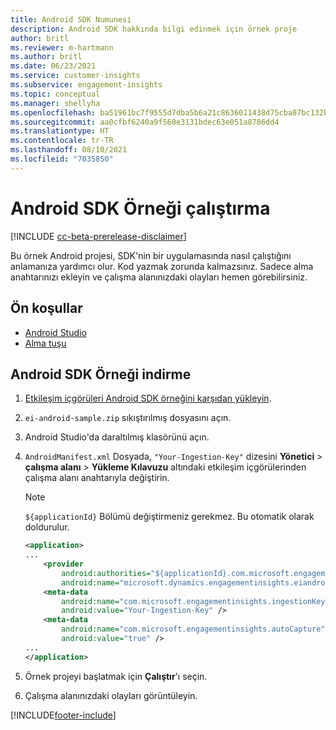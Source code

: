```yaml
---
title: Android SDK Numunesi
description: Android SDK hakkında bilgi edinmek için örnek proje
author: britl
ms.reviewer: m-hartmann
ms.author: britl
ms.date: 06/23/2021
ms.service: customer-insights
ms.subservice: engagement-insights
ms.topic: conceptual
ms.manager: shellyha
ms.openlocfilehash: ba51961bc7f9555d7dba5b6a21c8636011438d75cba87bc132b896841c467a33
ms.sourcegitcommit: aa0cfbf6240a9f560e3131bdec63e051a8786dd4
ms.translationtype: HT
ms.contentlocale: tr-TR
ms.lasthandoff: 08/10/2021
ms.locfileid: "7035850"
---
```

# <a name="run-the-android-sdk-sample"></a>Android SDK Örneği çalıştırma

[!INCLUDE [cc-beta-prerelease-disclaimer](includes/cc-beta-prerelease-disclaimer.md)]

Bu örnek Android projesi, SDK'nin bir uygulamasında nasıl çalıştığını anlamanıza yardımcı olur. Kod yazmak zorunda kalmazsınız. Sadece alma anahtarınızı ekleyin ve çalışma alanınızdaki olayları hemen görebilirsiniz.

## <a name="prerequisites"></a>Ön koşullar

- [Android Studio](https://developer.android.com/studio)
- [Alma tuşu](get-started-android.md)

## <a name="download-the-android-sdk-sample"></a>Android SDK Örneği indirme

1. [Etkileşim içgörüleri Android SDK örneğini karşıdan yükleyin](https://download.pi.dynamics.com/sdk/EI-SDKs/ei-android-sample.zip).
1. `ei-android-sample.zip` sıkıştırılmış dosyasını açın.
1. Android Studio'da daraltılmış klasörünü açın.
1. `AndroidManifest.xml` Dosyada, `"Your-Ingestion-Key"` dizesini **Yönetici** > **çalışma alanı** > **Yükleme Kılavuzu** altındaki etkileşim içgörülerinden çalışma alanı anahtarıyla değiştirin. 

   > [!NOTE]
   > `${applicationId}` Bölümü değiştirmeniz gerekmez. Bu otomatik olarak doldurulur.

   ```xml
   <application>
   ...
       <provider
           android:authorities="${applicationId}.com.microsoft.engagementinsights.eiandroidsdk.AnalyticsContentProvider"
           android:name="microsoft.dynamics.engagementinsights.eiandroidsdk.AnalyticsContentProvider" />
       <meta-data
           android:name="com.microsoft.engagementinsights.ingestionKey"
           android:value="Your-Ingestion-Key" />
       <meta-data
           android:name="com.microsoft.engagementinsights.autoCapture"
           android:value="true" />
   ...
   </application>
   ```

1. Örnek projeyi başlatmak için **Çalıştır**'ı seçin.
1. Çalışma alanınızdaki olayları görüntüleyin.


[!INCLUDE[footer-include](../includes/footer-banner.md)]
